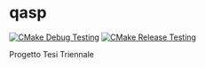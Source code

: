 # qasp
[![CMake Debug Testing](https://github.com/kwrx/qasp/actions/workflows/cmake-debug-and-test.yml/badge.svg)](https://github.com/kwrx/qasp/actions/workflows/cmake-debug-and-test.yml)
[![CMake Release Testing](https://github.com/kwrx/qasp/actions/workflows/cmake-release-and-test.yml/badge.svg)](https://github.com/kwrx/qasp/actions/workflows/cmake-release-and-test.yml)

Progetto Tesi Triennale
